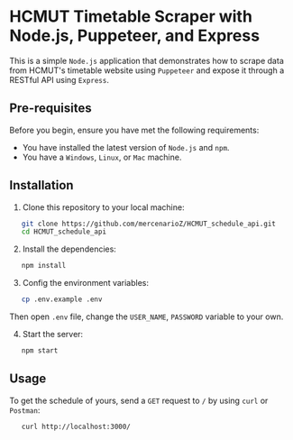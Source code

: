 # HCMUT Timetable Scraper with Node.js, Puppeteer, and Express

This is a simple `Node.js` application that demonstrates how to scrape data from HCMUT's timetable website using `Puppeteer` and expose it through a RESTful API using `Express`.

## Pre-requisites

Before you begin, ensure you have met the following requirements:

- You have installed the latest version of `Node.js` and `npm`.
- You have a `Windows`, `Linux`, or `Mac` machine.

## Installation

1. Clone this repository to your local machine:

```bash
   git clone https://github.com/mercenarioZ/HCMUT_schedule_api.git
   cd HCMUT_schedule_api
```
2. Install the dependencies:

```bash
   npm install
```
3. Config the environment variables:

```bash
   cp .env.example .env
```
Then open `.env` file, change the `USER_NAME`, `PASSWORD` variable to your own.

4. Start the server:
```bash
   npm start
```

## Usage

To get the schedule of yours, send a `GET` request to `/` by using `curl` or `Postman`:

```bash
   curl http://localhost:3000/
```
